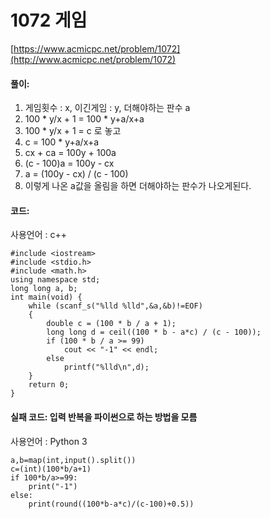 # 1072 게임

[https://www.acmicpc.net/problem/1072](http://www.acmicpc.net/problem/1072)

#### **풀이:**
1. 게임횟수 : x,  이긴게임 : y,  더해야하는 판수 a
2. 100 * y/x + 1 = 100 * y+a/x+a
3. 100 * y/x + 1 = c 로 놓고
4. c = 100 * y+a/x+a
5. cx + ca = 100y + 100a
6. (c - 100)a = 100y - cx
7. a = (100y - cx) / (c - 100)
8. 이렇게 나온 a값을 올림을 하면 더해야하는 판수가 나오게된다.
 

#### **코드:**
사용언어 : c++
```
#include <iostream>
#include <stdio.h>
#include <math.h>
using namespace std;
long long a, b;
int main(void) {
	while (scanf_s("%lld %lld",&a,&b)!=EOF)
	{
		double c = (100 * b / a + 1);
		long long d = ceil((100 * b - a*c) / (c - 100));
		if (100 * b / a >= 99)
			cout << "-1" << endl;
		else
			printf("%lld\n",d);
	}
	return 0;
}
```

#### **실패 코드: 입력 반복을 파이썬으로 하는 방법을 모름**
사용언어 : Python 3
```
a,b=map(int,input().split())
c=(int)(100*b/a+1)
if 100*b/a>=99:
    print("-1")
else:
    print(round((100*b-a*c)/(c-100)+0.5))	
```
